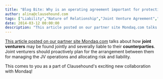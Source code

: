 ```yaml
---
title: "Blog Bite: Why is an operating agreement important for protecting the joint venturer's individual interests?"
author: alina@clausehound.com
tags: ["Liability","Nature of Relationship","Joint Venture Agreement","Mondaq","Learn","UK"]
date: 2014-03-12 00:00:00
description: "This article posted on our partner site Mondaq.com talks about how joint venturers may be found jointly and severally liable to their counterparties."
---
```


[This article posted on our partner site Mondaq.com](http://www.mondaq.com/x/298684/Corporate+Governance/The+Joint+Operating+Agreement) talks about how **joint venturers** may be found jointly and severally liable to their **counterparties**. Joint venturers should proactively plan for the arrangement between them for managing the JV operations and allocating risk and liability.

This comes to you as a part of Clausehound's exciting new collaboration with Mondaq!
